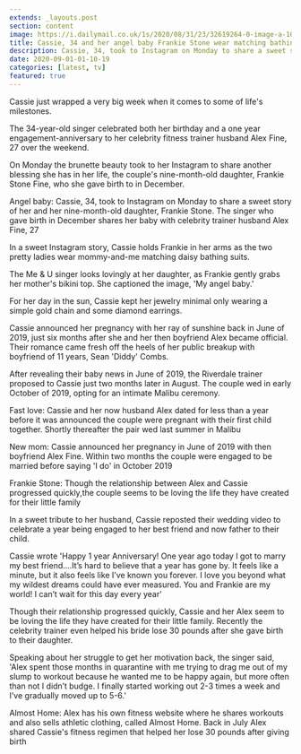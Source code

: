 ```yaml
---
extends: _layouts.post
section: content
image: https://i.dailymail.co.uk/1s/2020/08/31/23/32619264-0-image-a-105_1598913445189.jpg 
title: Cassie, 34 and her angel baby Frankie Stone wear matching bathing suits in sweet Instagram snap 
description: Cassie, 34, took to Instagram on Monday to share a sweet story of her and her nine-month-old daughter, Frankie Stone. The singer and her daughter wore matching swimsuits. 
date: 2020-09-01-01-10-19 
categories: [latest, tv] 
featured: true 
--- 
```

Cassie just wrapped a very big week when it comes to some of life's milestones. 

The 34-year-old singer celebrated both her birthday and a one year engagement-anniversary to her celebrity fitness trainer husband Alex Fine, 27 over the weekend. 

On Monday the brunette beauty took to her Instagram to share another blessing she has in her life, the couple's nine-month-old daughter, Frankie Stone Fine, who she gave birth to in December. 

Angel baby: Cassie, 34, took to Instagram on Monday to share a sweet story of her and her nine-month-old daughter, Frankie Stone. The singer who gave birth in December shares her baby with celebrity trainer husband Alex Fine, 27

In a sweet Instagram story, Cassie holds Frankie in her arms as the two pretty ladies wear mommy-and-me matching daisy bathing suits.

The Me & U singer looks lovingly at her daughter, as Frankie gently grabs her mother's bikini top. She captioned the image, 'My angel baby.'

For her day in the sun, Cassie kept her jewelry minimal only wearing a simple gold chain and some diamond earrings. 

Cassie announced her pregnancy with her ray of sunshine back in June of 2019, just six months after she and her then boyfriend Alex became official. Their romance came fresh off the heels of her public breakup with boyfriend of 11 years, Sean 'Diddy' Combs. 

After revealing their baby news in June of 2019, the Riverdale trainer proposed to Cassie just two months later in August. The couple wed in early October of 2019, opting for an intimate Malibu ceremony. 

Fast love: Cassie and her now husband Alex dated for less than a year before it was announced the couple were pregnant with their first child together. Shortly thereafter the pair wed last summer in Malibu

New mom: Cassie announced her pregnancy in June of 2019 with then boyfriend Alex Fine. Within two months the couple were engaged to be married before saying 'I do' in October 2019

Frankie Stone: Though the relationship between Alex and Cassie progressed quickly,the couple seems to be loving the life they have created for their little family

In a sweet tribute to her husband, Cassie reposted their wedding video to celebrate a year being engaged to her best friend and now father to their child. 

Cassie wrote 'Happy 1 year Anniversary! One year ago today I got to marry my best friend....It’s hard to believe that a year has gone by. It feels like a minute, but it also feels like I’ve known you forever. I love you beyond what my wildest dreams could have ever measured. You and Frankie are my world! I can’t wait for this day every year'

Though their relationship progressed quickly, Cassie and her Alex seem to be loving the life they have created for their little family. Recently the celebrity trainer even helped his bride lose 30 pounds after she gave birth to their daughter. 

Speaking about her struggle to get her motivation back, the singer said, 'Alex spent those months in quarantine with me trying to drag me out of my slump to workout because he wanted me to be happy again, but more often than not I didn’t budge. I finally started working out 2-3 times a week and I’ve gradually moved up to 5-6.' 

Almost Home: Alex has his own fitness website where he shares workouts and also sells athletic clothing, called Almost Home. Back in July Alex shared Cassie's fitness regimen that helped her lose 30 pounds after giving birth 

